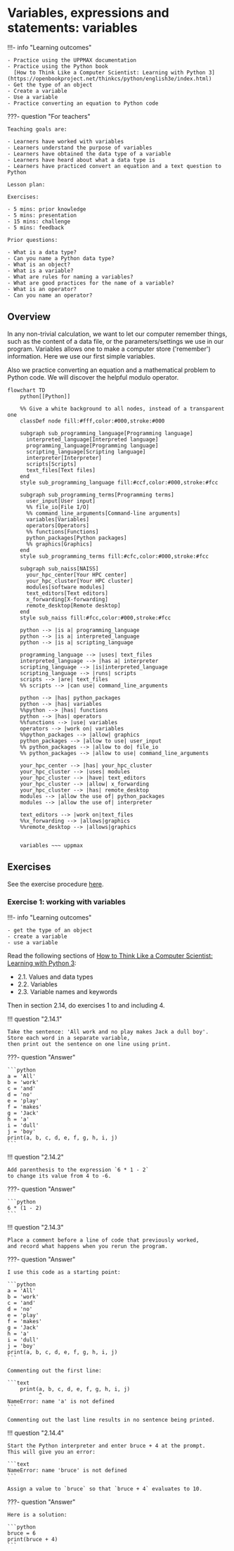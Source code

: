 # Variables, expressions and statements: variables

!!!- info "Learning outcomes"

    - Practice using the UPPMAX documentation
    - Practice using the Python book
      [How to Think Like a Computer Scientist: Learning with Python 3](https://openbookproject.net/thinkcs/python/english3e/index.html)
    - Get the type of an object
    - Create a variable
    - Use a variable
    - Practice converting an equation to Python code

???- question "For teachers"

    Teaching goals are:

    - Learners have worked with variables
    - Learners understand the purpose of variables
    - Learners have obtained the data type of a variable
    - Learners have heard about what a data type is
    - Learners have practiced convert an equation and a text question to Python

    Lesson plan:

    Exercises:

    - 5 mins: prior knowledge
    - 5 mins: presentation
    - 15 mins: challenge
    - 5 mins: feedback

    Prior questions:

    - What is a data type?
    - Can you name a Python data type?
    - What is an object?
    - What is a variable?
    - What are rules for naming a variables?
    - What are good practices for the name of a variable?
    - What is an operator?
    - Can you name an operator?

## Overview

In any non-trivial calculation, we want to let our computer remember
things, such as the content of a data file, or the parameters/settings
we use in our program. Variables allows one to make a computer
store ('remember') information. Here we use our first simple variables.

Also we practice converting an equation and a mathematical problem
to Python code. We will discover the helpful modulo operator.

```mermaid
flowchart TD
    python[[Python]]

    %% Give a white background to all nodes, instead of a transparent one
    classDef node fill:#fff,color:#000,stroke:#000

    subgraph sub_programming_language[Programming language]
      interpreted_language[Interpreted language]
      programming_language[Programming language]
      scripting_language[Scripting language]
      interpreter[Interpreter]
      scripts[Scripts]
      text_files[Text files]
    end
    style sub_programming_language fill:#ccf,color:#000,stroke:#fcc

    subgraph sub_programming_terms[Programming terms]
      user_input[User input]
      %% file_io[File I/O]
      %% command_line_arguments[Command-line arguments]
      variables[Variables]
      operators[Operators]
      %% functions[Functions]
      python_packages[Python packages]
      %% graphics[Graphics]
    end 
    style sub_programming_terms fill:#cfc,color:#000,stroke:#fcc

    subgraph sub_naiss[NAISS]
      your_hpc_center[Your HPC center]
      your_hpc_cluster[Your HPC cluster]
      modules[software modules]
      text_editors[Text editors]
      x_forwarding[X-forwarding]
      remote_desktop[Remote desktop]
    end
    style sub_naiss fill:#fcc,color:#000,stroke:#fcc

    python --> |is a| programming_language
    python --> |is a| interpreted_language
    python --> |is a| scripting_language

    programming_language --> |uses| text_files
    interpreted_language --> |has a| interpreter
    scripting_language --> |is|interpreted_language
    scripting_language --> |runs| scripts
    scripts --> |are| text_files
    %% scripts --> |can use| command_line_arguments

    python --> |has| python_packages
    python --> |has| variables
    %%python --> |has| functions
    python --> |has| operators
    %%functions --> |use| variables
    operators --> |work on| variables
    %%python_packages --> |allow| graphics
    python_packages --> |allow to use| user_input
    %% python_packages --> |allow to do| file_io
    %% python_packages --> |allow to use| command_line_arguments

    your_hpc_center --> |has| your_hpc_cluster
    your_hpc_cluster --> |uses| modules
    your_hpc_cluster --> |have| text_editors
    your_hpc_cluster --> |allow| x_forwarding
    your_hpc_cluster --> |has| remote_desktop
    modules --> |allow the use of| python_packages
    modules --> |allow the use of| interpreter

    text_editors --> |work on|text_files
    %%x_forwarding --> |allows|graphics
    %%remote_desktop --> |allows|graphics
    

    variables ~~~ uppmax
```


## Exercises

See the exercise procedure [here](../misc/exercise_procedure.md).

### Exercise 1: working with variables

!!!- info "Learning outcomes"

    - get the type of an object
    - create a variable
    - use a variable

Read the following sections of
[How to Think Like a Computer Scientist: Learning with Python 3](https://openbookproject.net/thinkcs/python/english3e/index.html):

- 2.1. Values and data types
- 2.2. Variables
- 2.3. Variable names and keywords

Then in section 2.14, do exercises 1 to and including 4.

!!! question "2.14.1"

    Take the sentence: 'All work and no play makes Jack a dull boy'.
    Store each word in a separate variable,
    then print out the sentence on one line using print.

???- question "Answer"

    ```python
    a = 'All'
    b = 'work'
    c = 'and'
    d = 'no'
    e = 'play'
    f = 'makes'
    g = 'Jack'
    h = 'a'
    i = 'dull'
    j = 'boy'
    print(a, b, c, d, e, f, g, h, i, j)    
    ```


!!! question "2.14.2"

    Add parenthesis to the expression `6 * 1 - 2`
    to change its value from 4 to -6.

???- question "Answer"

    ```python
    6 * (1 - 2)
    ```

!!! question "2.14.3"

    Place a comment before a line of code that previously worked,
    and record what happens when you rerun the program.

???- question "Answer"

    I use this code as a starting point:

    ```python
    a = 'All'
    b = 'work'
    c = 'and'
    d = 'no'
    e = 'play'
    f = 'makes'
    g = 'Jack'
    h = 'a'
    i = 'dull'
    j = 'boy'
    print(a, b, c, d, e, f, g, h, i, j)    
    ```

    Commenting out the first line:

    ```text
        print(a, b, c, d, e, f, g, h, i, j)
              ^
    NameError: name 'a' is not defined
    ```

    Commenting out the last line results in no sentence being printed.

!!! question "2.14.4"

    Start the Python interpreter and enter bruce + 4 at the prompt.
    This will give you an error:

    ```text
    NameError: name 'bruce' is not defined
    ```

    Assign a value to `bruce` so that `bruce + 4` evaluates to 10.

???- question "Answer"

    Here is a solution:

    ```python
    bruce = 6
    print(bruce + 4)
    ```
